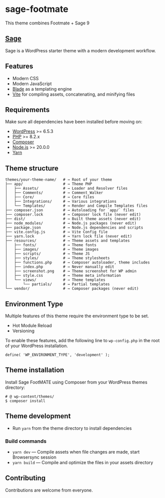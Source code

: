 # sage-footmate
This theme combines Footmate + Sage 9

## [Sage](https://roots.io/sage/)
Sage is a WordPress starter theme with a modern development workflow.

## Features

* Modern CSS
* Modern JavaScript
* [Blade](https://laravel.com/docs/10.x/blade) as a templating engine
* [Vite](https://laravel.com/docs/10.x/blade) for compiling assets, concatenating, and minifying files

## Requirements

Make sure all dependencies have been installed before moving on:

* [WordPress](https://wordpress.org/) >= 6.5.3
* [PHP](https://www.php.net/manual/en/install.php) >= 8.2.x
* [Composer](https://getcomposer.org/download/)
* [Node.js](http://nodejs.org/) >= 20.0.0
* [Yarn](https://yarnpkg.com/getting-started/install)

## Theme structure

```shell
themes/your-theme-name/   # → Root of your theme
├── app/                  # → Theme PHP
│   ├── Assets/           # → Loader and Resolver files
│   ├── Comments/         # → Comment_Walker
│   ├── Core/             # → Core files
│   ├── Integrations/     # → Various integrations
│   └── Templates/        # → Render and Compile Templates files
├── composer.json         # → Autoloading for `app/` files
├── composer.lock         # → Composer lock file (never edit)
├── dist/                 # → Built theme assets (never edit)
├── node_modules/         # → Node.js packages (never edit)
├── package.json          # → Node.js dependencies and scripts
├── vite.config.js        # → Vite Config file
├── yarn.lock             # → Yarn lock file (never edit)
├── resources/            # → Theme assets and templates
│   ├── fonts/            # → Theme fonts
│   ├── images/           # → Theme images
│   ├── scripts/          # → Theme JS
│   ├── styles/           # → Theme stylesheets
│   ├── functions.php     # → Composer autoloader, theme includes
│   ├── index.php         # → Never manually edit
│   ├── screenshot.png    # → Theme screenshot for WP admin
│   ├── style.css         # → Theme meta information
│   └── views/            # → Theme templates
│       └── partials/     # → Partial templates
└── vendor/               # → Composer packages (never edit)
```

## Environment Type

Multiple features of this theme require the environment type to be set.

* Hot Module Reload
* Versioning

To enable these features, add the following line to `wp-config.php` in the root of your WordPress installation.

`define( 'WP_ENVIRONMENT_TYPE', 'development' );`

## Theme installation

Install Sage FootMATE using Composer from your WordPress themes directory:

```shell
# @ wp-content/themes/
$ composer install
```

## Theme development

* Run `yarn` from the theme directory to install dependencies

### Build commands

* `yarn dev` — Compile assets when file changes are made, start Browsersync session
* `yarn build` — Compile and optimize the files in your assets directory

## Contributing

Contributions are welcome from everyone.


